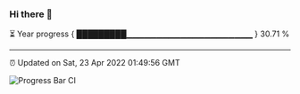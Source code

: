 ### Hi there 👋

⏳ Year progress { █████████▁▁▁▁▁▁▁▁▁▁▁▁▁▁▁▁▁▁▁▁▁ } 30.71 %

---

⏰ Updated on Sat, 23 Apr 2022 01:49:56 GMT

![Progress Bar CI](https://github.com/ZhaoGui/ZhaoGui/workflows/Progress%20Bar%20CI/badge.svg)
